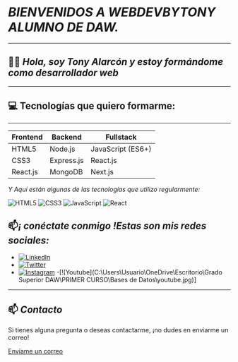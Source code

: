 # *BIENVENIDOS A  WEBDEVBYTONY ALUMNO DE DAW.*
-------


## 👨‍💻 *Hola, soy Tony Alarcón y estoy formándome como desarrollador web*

-------
## 💻 Tecnologías que quiero formarme:

-----

| **Frontend**      | **Backend**       | **Fullstack**    |
|-------------------|-------------------|------------------|
| HTML5             | Node.js           | JavaScript (ES6+)|
| CSS3              | Express.js        | React.js         |
| React.js          | MongoDB           | Next.js          |

 *Y Aquí están algunas de las tecnologías que utilizo regularmente:*

![HTML5](https://img.shields.io/badge/HTML5-E34F26?style=for-the-badge&logo=html5&logoColor=white)
![CSS3](https://img.shields.io/badge/CSS3-1572B6?style=for-the-badge&logo=css3&logoColor=white)
![JavaScript](https://img.shields.io/badge/JavaScript-F7DF1E?style=for-the-badge&logo=javascript&logoColor=black)
![React](https://img.shields.io/badge/React-20232A?style=for-the-badge&logo=react&logoColor=61DAFB)

## 📫*¡ conéctate conmigo !Estas son mis redes sociales:*
- [![LinkedIn](https://img.shields.io/badge/LinkedIn-0077B5?style=for-the-badge&logo=linkedin&logoColor=white)](https://linkedin.com/in/tuusuario)
- [![Twitter](https://img.shields.io/badge/Twitter-1DA1F2?style=for-the-badge&logo=twitter&logoColor=white)](https://twitter.com/tuusuario)
- [![Instagram](https://img.shields.io/badge/Instagram-E4405F?style=for-the-badge&logo=instagram&logoColor=white)](https://www.instagram.com/?hl=es) 
-[![Youtube](C:\Users\Usuario\OneDrive\Escritorio\Grado Superior DAW\PRIMER CURSO\Bases de Datos\youtube.jpg)]
-------

 ## 📫 *Contacto*

Si tienes alguna pregunta o deseas contactarme, ¡no dudes en enviarme un correo!

[Envíame un correo](2833308@alu.murciaeduca.es)
